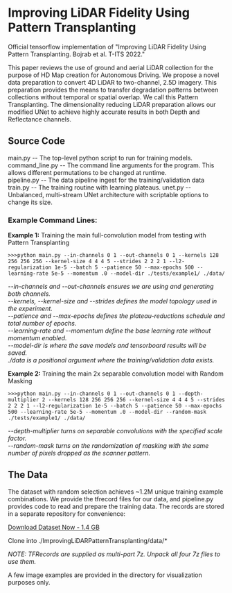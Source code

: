 # Improving LiDAR Fidelity Using Pattern Transplanting

Official tensorflow implementation of "Improving LiDAR Fidelity Using Pattern Transplanting. Bojrab et al. T-ITS 2022."

This paper reviews the use of ground and aerial LiDAR collection for the purpose of HD Map creation for Autonomous Driving. We propose a novel data preparation to convert 4D LiDAR to two-channel, 2.5D imagery. This preparation provides the means to transfer degradation patterns between collections without temporal or spatial overlap. We call this Pattern Transplanting. The dimensionality reducing LiDAR preparation allows our modified UNet to achieve highly accurate results in both Depth and Reflectance channels.

## Source Code
main.py         -- The top-level python script to run for training models.\
command_line.py -- The command line arguments for the program. This allows different permutations to be changed at runtime.\
pipeline.py     -- The data pipeline ingest for the training/validation data
train.py        -- The training routine with learning plateaus.
unet.py         -- Unbalanced, multi-stream UNet architecture with scriptable options to change its size.

### Example Command Lines:

**Example 1:** Training the main full-convolution model from testing with Pattern Transplanting
```buildoutcfg
>>>python main.py --in-channels 0 1 --out-channels 0 1 --kernels 128 256 256 256 --kernel-size 4 4 4 5 --strides 2 2 2 1 --l2-regularization 1e-5 --batch 5 --patience 50 --max-epochs 500 --learning-rate 5e-5 --momentum .0 --model-dir ./tests/example1/ ./data/
```
*--in-channels and --out-channels ensures we are using and generating both channels. \
--kernels, --kernel-size and --strides defines the model topology used in the experiment.\
--patience and --max-epochs defines the plateau-reductions schedule and total number of epochs.\
--learning-rate and --momentum define the base learning rate without momentum enabled.\
--model-dir is where the save models and tensorboard results will be saved.\
./data is a positional argument where the training/validation data exists.*

**Example 2:** Training the main 2x separable convolution model with Random Masking
```buildoutcfg
>>>python main.py --in-channels 0 1 --out-channels 0 1 --depth-multiplier 2 --kernels 128 256 256 256 --kernel-size 4 4 4 5 --strides 2 2 2 1 --l2-regularization 1e-5 --batch 5 --patience 50 --max-epochs 500 --learning-rate 5e-5 --momentum .0 --model-dir --random-mask ./tests/example1/ ./data/
```
*--depth-multiplier turns on separable convolutions with the specified scale factor.\
--random-mask turns on the randomization of masking with the same number of pixels dropped as the scanner pattern.*

## The Data
The dataset with random selection achieves ~1.2M unique training example combinations. We provide the tfrecord files for our data, and pipeline.py provides code to read and prepare the training data. The records are stored in a separate repository for convenience:

[Download Dataset Now - 1.4 GB](https://github.com/mbojrab/ImprovingLiDARPatternTransplantingData)

Clone into ./ImprovingLiDARPatternTransplanting/data/*

*NOTE: TFRecords are supplied as multi-part 7z. Unpack all four 7z files to use them.*

A few image examples are provided in the directory for visualization purposes only.
